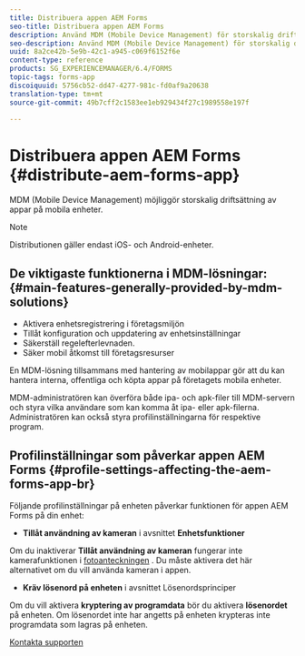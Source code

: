 ```yaml
---
title: Distribuera appen AEM Forms
seo-title: Distribuera appen AEM Forms
description: Använd MDM (Mobile Device Management) för storskalig driftsättning av appar på mobila enheter.
seo-description: Använd MDM (Mobile Device Management) för storskalig driftsättning av appar på mobila enheter.
uuid: 8a2ce42b-5e9b-42c1-a945-c069f6152f6e
content-type: reference
products: SG_EXPERIENCEMANAGER/6.4/FORMS
topic-tags: forms-app
discoiquuid: 5756cb52-dd47-4277-981c-fd0af9a20638
translation-type: tm+mt
source-git-commit: 49b7cff2c1583ee1eb929434f27c1989558e197f

---
```



# Distribuera appen AEM Forms {#distribute-aem-forms-app}

MDM (Mobile Device Management) möjliggör storskalig driftsättning av appar på mobila enheter.

>[!NOTE]
>
>Distributionen gäller endast iOS- och Android-enheter.

## De viktigaste funktionerna i MDM-lösningar: {#main-features-generally-provided-by-mdm-solutions}

* Aktivera enhetsregistrering i företagsmiljön
* Tillåt konfiguration och uppdatering av enhetsinställningar
* Säkerställ regelefterlevnaden.
* Säker mobil åtkomst till företagsresurser

En MDM-lösning tillsammans med hantering av mobilappar gör att du kan hantera interna, offentliga och köpta appar på företagets mobila enheter.

MDM-administratören kan överföra både ipa- och apk-filer till MDM-servern och styra vilka användare som kan komma åt ipa- eller apk-filerna. Administratören kan också styra profilinställningarna för respektive program.

## Profilinställningar som påverkar appen AEM Forms {#profile-settings-affecting-the-aem-forms-app-br}

Följande profilinställningar på enheten påverkar funktionen för appen AEM Forms på din enhet:

* **Tillåt användning av kameran** i avsnittet **Enhetsfunktioner**

Om du inaktiverar **Tillåt användning av kameran** fungerar inte kamerafunktionen i [fotoanteckningen](/help/forms/using/add-attachments.md) . Du måste aktivera det här alternativet om du vill använda kameran i appen.

* **Kräv lösenord på enheten** i avsnittet Lösenordsprinciper

Om du vill aktivera **kryptering av programdata** bör du aktivera **lösenordet** på enheten. Om lösenordet inte har angetts på enheten krypteras inte programdata som lagras på enheten.

[Kontakta supporten](https://www.adobe.com/account/sign-in.supportportal.html)
